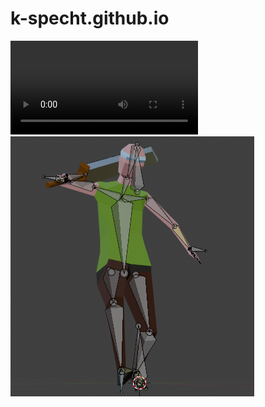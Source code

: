 # k-specht.github.io
![Effect Programming](https://raw.githubusercontent.com/k-specht/k-specht.github.io/main/assets/vid/Effect_Programming.webm)
![3D Modeling & Posing](https://raw.githubusercontent.com/k-specht/k-specht.github.io/main/assets/img/3D_Modeling_and_Posing.png)
